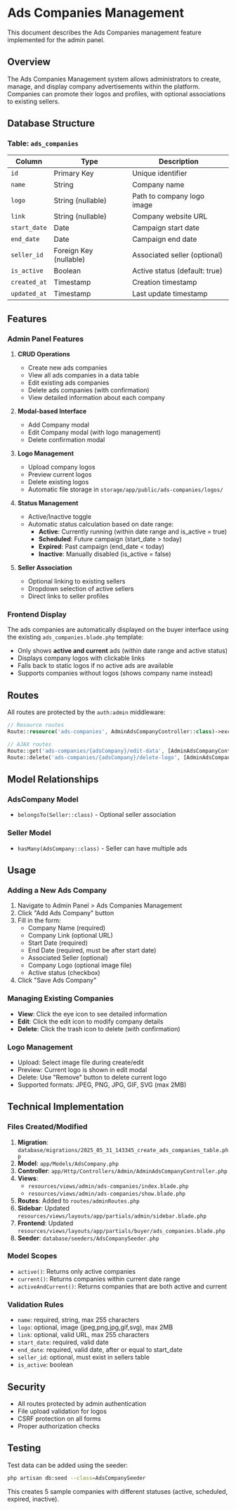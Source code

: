 # Ads Companies Management

This document describes the Ads Companies management feature implemented for the admin panel.

## Overview

The Ads Companies Management system allows administrators to create, manage, and display company advertisements within the platform. Companies can promote their logos and profiles, with optional associations to existing sellers.

## Database Structure

### Table: `ads_companies`

| Column       | Type                   | Description                   |
| ------------ | ---------------------- | ----------------------------- |
| `id`         | Primary Key            | Unique identifier             |
| `name`       | String                 | Company name                  |
| `logo`       | String (nullable)      | Path to company logo image    |
| `link`       | String (nullable)      | Company website URL           |
| `start_date` | Date                   | Campaign start date           |
| `end_date`   | Date                   | Campaign end date             |
| `seller_id`  | Foreign Key (nullable) | Associated seller (optional)  |
| `is_active`  | Boolean                | Active status (default: true) |
| `created_at` | Timestamp              | Creation timestamp            |
| `updated_at` | Timestamp              | Last update timestamp         |

## Features

### Admin Panel Features

1. **CRUD Operations**

    - Create new ads companies
    - View all ads companies in a data table
    - Edit existing ads companies
    - Delete ads companies (with confirmation)
    - View detailed information about each company

2. **Modal-based Interface**

    - Add Company modal
    - Edit Company modal (with logo management)
    - Delete confirmation modal

3. **Logo Management**

    - Upload company logos
    - Preview current logos
    - Delete existing logos
    - Automatic file storage in `storage/app/public/ads-companies/logos/`

4. **Status Management**

    - Active/Inactive toggle
    - Automatic status calculation based on date range:
        - **Active**: Currently running (within date range and is_active = true)
        - **Scheduled**: Future campaign (start_date > today)
        - **Expired**: Past campaign (end_date < today)
        - **Inactive**: Manually disabled (is_active = false)

5. **Seller Association**
    - Optional linking to existing sellers
    - Dropdown selection of active sellers
    - Direct links to seller profiles

### Frontend Display

The ads companies are automatically displayed on the buyer interface using the existing `ads_companies.blade.php` template:

-   Only shows **active and current** ads (within date range and active status)
-   Displays company logos with clickable links
-   Falls back to static logos if no active ads are available
-   Supports companies without logos (shows company name instead)

## Routes

All routes are protected by the `auth:admin` middleware:

```php
// Resource routes
Route::resource('ads-companies', AdminAdsCompanyController::class)->except(['edit']);

// AJAX routes
Route::get('ads-companies/{adsCompany}/edit-data', [AdminAdsCompanyController::class, 'getEditData'])->name('ads-companies.editData');
Route::delete('ads-companies/{adsCompany}/delete-logo', [AdminAdsCompanyController::class, 'deleteLogo'])->name('ads-companies.deleteLogo');
```

## Model Relationships

### AdsCompany Model

-   `belongsTo(Seller::class)` - Optional seller association

### Seller Model

-   `hasMany(AdsCompany::class)` - Seller can have multiple ads

## Usage

### Adding a New Ads Company

1. Navigate to Admin Panel > Ads Companies Management
2. Click "Add Ads Company" button
3. Fill in the form:
    - Company Name (required)
    - Company Link (optional URL)
    - Start Date (required)
    - End Date (required, must be after start date)
    - Associated Seller (optional)
    - Company Logo (optional image file)
    - Active status (checkbox)
4. Click "Save Ads Company"

### Managing Existing Companies

-   **View**: Click the eye icon to see detailed information
-   **Edit**: Click the edit icon to modify company details
-   **Delete**: Click the trash icon to delete (with confirmation)

### Logo Management

-   Upload: Select image file during create/edit
-   Preview: Current logo is shown in edit modal
-   Delete: Use "Remove" button to delete current logo
-   Supported formats: JPEG, PNG, JPG, GIF, SVG (max 2MB)

## Technical Implementation

### Files Created/Modified

1. **Migration**: `database/migrations/2025_05_31_143345_create_ads_companies_table.php`
2. **Model**: `app/Models/AdsCompany.php`
3. **Controller**: `app/Http/Controllers/Admin/AdminAdsCompanyController.php`
4. **Views**:
    - `resources/views/admin/ads-companies/index.blade.php`
    - `resources/views/admin/ads-companies/show.blade.php`
5. **Routes**: Added to `routes/adminRoutes.php`
6. **Sidebar**: Updated `resources/views/layouts/app/partials/admin/sidebar.blade.php`
7. **Frontend**: Updated `resources/views/layouts/app/partials/buyer/ads_companies.blade.php`
8. **Seeder**: `database/seeders/AdsCompanySeeder.php`

### Model Scopes

-   `active()`: Returns only active companies
-   `current()`: Returns companies within current date range
-   `activeAndCurrent()`: Returns companies that are both active and current

### Validation Rules

-   `name`: required, string, max 255 characters
-   `logo`: optional, image (jpeg,png,jpg,gif,svg), max 2MB
-   `link`: optional, valid URL, max 255 characters
-   `start_date`: required, valid date
-   `end_date`: required, valid date, after or equal to start_date
-   `seller_id`: optional, must exist in sellers table
-   `is_active`: boolean

## Security

-   All routes protected by admin authentication
-   File upload validation for logos
-   CSRF protection on all forms
-   Proper authorization checks

## Testing

Test data can be added using the seeder:

```bash
php artisan db:seed --class=AdsCompanySeeder
```

This creates 5 sample companies with different statuses (active, scheduled, expired, inactive).
